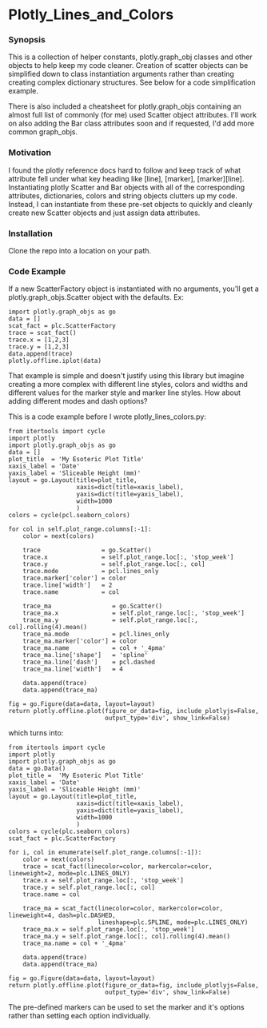 # Plotly_Lines_and_Colors

### Synopsis
This is a collection of helper constants, plotly.graph_obj classes and other
objects to help keep my code cleaner. Creation of scatter objects can be simplified
down to class instantiation arguments rather than creating creating complex dictionary
structures. See below for a code simplification example.

There is also included a cheatsheet for plotly.graph_objs containing an almost
full list of commonly (for me) used Scatter object attributes. I'll work
on also adding the Bar class attributes soon and if requested, I'd add more
common graph_objs.

### Motivation
I found the plotly reference docs hard to follow and keep track of what attribute
fell under what key heading like [line], [marker], [marker][line].
Instantiating plotly Scatter and Bar objects with all of the corresponding
attributes, dictionaries, colors and string objects clutters up my code.
Instead, I can instantiate from these pre-set objects to quickly and cleanly
create new Scatter objects and just assign data attributes.

### Installation
Clone the repo into a location on your path.

### Code Example
If a new ScatterFactory object is instantiated with no arguments, you'll
get a plotly.graph_objs.Scatter object with the defaults. Ex:

    import plotly.graph_objs as go
    data = []
    scat_fact = plc.ScatterFactory
    trace = scat_fact()
    trace.x = [1,2,3]
    trace.y = [1,2,3]
    data.append(trace)
    plotly.offline.iplot(data)
That example is simple and doesn't justify using this library but imagine
creating a more complex with different line styles, colors and widths and
different values for the marker style and marker line styles. How about
adding different modes and dash options?

This is a code example before I wrote plotly_lines_colors.py:

    from itertools import cycle
    import plotly
    import plotly.graph_objs as go
    data = []
    plot_title  = 'My Esoteric Plot Title'
    xaxis_label = 'Date'
    yaxis_label = 'Sliceable Height (mm)'
    layout = go.Layout(title=plot_title,
                       xaxis=dict(title=xaxis_label),
                       yaxis=dict(title=yaxis_label),
                       width=1000
                       )
    colors = cycle(pcl.seaborn_colors)

    for col in self.plot_range.columns[:-1]:
        color = next(colors)

        trace                 = go.Scatter()
        trace.x               = self.plot_range.loc[:, 'stop_week']
        trace.y               = self.plot_range.loc[:, col]
        trace.mode            = pcl.lines_only
        trace.marker['color'] = color
        trace.line['width']   = 2
        trace.name            = col

        trace_ma                 = go.Scatter()
        trace_ma.x               = self.plot_range.loc[:, 'stop_week']
        trace_ma.y               = self.plot_range.loc[:, col].rolling(4).mean()
        trace_ma.mode            = pcl.lines_only
        trace_ma.marker['color'] = color
        trace_ma.name            = col + '_4pma'
        trace_ma.line['shape']   = 'spline'
        trace_ma.line['dash']    = pcl.dashed
        trace_ma.line['width']   = 4

        data.append(trace)
        data.append(trace_ma)

    fig = go.Figure(data=data, layout=layout)
    return plotly.offline.plot(figure_or_data=fig, include_plotlyjs=False,
                               output_type='div', show_link=False)

which turns into:

    from itertools import cycle
    import plotly
    import plotly.graph_objs as go
    data = go.Data()
    plot_title =  'My Esoteric Plot Title'
    xaxis_label = 'Date'
    yaxis_label = 'Sliceable Height (mm)'
    layout = go.Layout(title=plot_title,
                       xaxis=dict(title=xaxis_label),
                       yaxis=dict(title=yaxis_label),
                       width=1000
                       )
    colors = cycle(plc.seaborn_colors)
    scat_fact = plc.ScatterFactory

    for i, col in enumerate(self.plot_range.columns[:-1]):
        color = next(colors)
        trace = scat_fact(linecolor=color, markercolor=color, lineweight=2, mode=plc.LINES_ONLY)
        trace.x = self.plot_range.loc[:, 'stop_week']
        trace.y = self.plot_range.loc[:, col]
        trace.name = col

        trace_ma = scat_fact(linecolor=color, markercolor=color, lineweight=4, dash=plc.DASHED,
                             lineshape=plc.SPLINE, mode=plc.LINES_ONLY)
        trace_ma.x = self.plot_range.loc[:, 'stop_week']
        trace_ma.y = self.plot_range.loc[:, col].rolling(4).mean()
        trace_ma.name = col + '_4pma'

        data.append(trace)
        data.append(trace_ma)

    fig = go.Figure(data=data, layout=layout)
    return plotly.offline.plot(figure_or_data=fig, include_plotlyjs=False,
                               output_type='div', show_link=False)

The pre-defined markers can be used to set the marker and it's options
rather than setting each option individually.